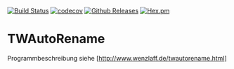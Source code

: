 [![Build Status](https://travis-ci.org/IT-Berater/TWAutoRename.svg?branch=master)](https://travis-ci.org/IT-Berater/TWAutoRename) 
[![codecov](https://codecov.io/gh/IT-Berater/TWAutoRename/branch/master/graph/badge.svg)](https://codecov.io/gh/IT-Berater/TWAutoRename) 
[![Github Releases](https://img.shields.io/github/downloads/atom/atom/latest/total.svg)](https://github.com/IT-Berater/TWAutoRename) 
[![Hex.pm](https://img.shields.io/hexpm/l/plug.svg)](https://github.com/IT-Berater/TWAutoRename) 


# TWAutoRename

Programmbeschreibung siehe [http://www.wenzlaff.de/twautorename.html]
